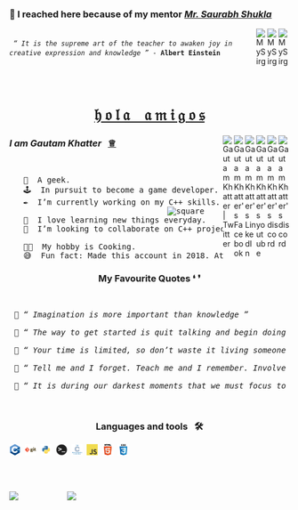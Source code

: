 

### 🔸 I reached here because of my mentor <a href="https://www.mysirg.com/"><I>Mr. Saurabh Shukla</I>
<a href="https://www.youtube.com/user/saurabhexponent1">
<img align="right" alt="MySirg" width="20px" src="https://raw.githubusercontent.com/peterthehan/peterthehan/master/assets/youtube.svg" />
<a href="https://www.facebook.com/mysirg/">
<img align="right" alt="MySirg" width="20px" src="https://raw.githubusercontent.com/peterthehan/peterthehan/master/assets/facebook.svg" />
<a href="https://twitter.com/sshukla_manit">
<img align="right" alt="MySirg" width="20px" src="https://raw.githubusercontent.com/peterthehan/peterthehan/master/assets/twitter.svg" />
</a>
 
<code>
 <i>“ It is the supreme art of the teacher to awaken joy in creative expression and knowledge ”</i> - <b>Albert Einstein</b>
</code>

<br><br>
 
 <h1 align="center"> <a href="https://www.quora.com/What-does-%E2%80%9CHola-amigos%E2%80%9D-mean-1"> &hfr; &ofr; &lfr; &afr; &nbsp;&nbsp; &afr; &mfr; &ifr; &gfr; &ofr; &sfr;</a></h1>

<a href="https://discord.gg/PZQngqcUz8">
<img align="right" alt="Gautam Khatter's discord" width="20px" src="https://raw.githubusercontent.com/peterthehan/peterthehan/master/assets/discord.svg" />
<a href="https://www.twitch.tv/play_with_luffy">
<img align="right" alt="Gautam Khatter's discord" width="20px" src="https://raw.githubusercontent.com/peterthehan/peterthehan/master/assets/twitch.svg" />
<a href="https://www.youtube.com/channel/UCY9Rc7oBWZZXExtgJcsQluA">
<img align="right" alt="Gautam Khatter's youtube" width="20px" src="https://raw.githubusercontent.com/peterthehan/peterthehan/master/assets/youtube.svg" />
<a href="https://www.linkedin.com/in/gautamkhatter-7">
<img align="right" alt="Gautam Khatter's LinkedIn" width="20px" src="https://raw.githubusercontent.com/peterthehan/peterthehan/master/assets/linkedin.svg" />
<a href="https://www.facebook.com/khattergautam7">
<img align="right" alt="Gautam Khatter's Facebook" width="20px" src="https://raw.githubusercontent.com/peterthehan/peterthehan/master/assets/facebook.svg" />
<a href="https://twitter.com/gautamkhatter_7">
<img align="right" alt="Gautam Khatter | Twitter" width="20px" src="https://raw.githubusercontent.com/peterthehan/peterthehan/master/assets/twitter.svg" />

</a>


<h3><I><b>I am Gautam Khatter</I> &nbsp; <a href="https://codeforces.com/profile/luffy.07">♕</b></a></h3>
<br>

<pre>
   🎃  A geek.
   🕹  In pursuit to become a game developer.
   ✒️  I’m currently working on my C++ skills.
   <img src="https://media.giphy.com/media/zJ3V6Ot51H8Y0/giphy.gif" align="right" width="100px" alt="square"></a>
   🌱  I love learning new things everyday.
   🌼  I’m looking to collaborate on C++ projects.
   
   👨‍🍳  My hobby is Cooking.
   😅  Fun fact: Made this account in 2018. At that time I didn't even knew what GitHub was.
</pre>

<h3 align="center"> My Favourite Quotes  ❛ ❜</h3>
<br>

<pre>
 🔸 <i>“ Imagination is more important than knowledge ”</i>                            - <b>Albert Einstien</b>
 
 🔸 <i>“ The way to get started is quit talking and begin doing ”</i>                  - <b>Walt Disney</b>

 🔸 <i>“ Your time is limited, so don’t waste it living someone else’s life. ” </i>    - <b>Steve Jobs</b>
 
 🔸 <i>“ Tell me and I forget. Teach me and I remember. Involve me and I learn ” </i>  - <b>Benjamin Franklin</b>
 
 🔸 <i>“ It is during our darkest moments that we must focus to see the light. ” </i>  - <b>Aristotle</b>
</pre>

<br>

<h3 align="center"> Languages and tools   &nbsp;  🛠 </h3>


<code><img height="20" 
src="https://raw.githubusercontent.com/github/explore/80688e429a7d4ef2fca1e82350fe8e3517d3494d/topics/cpp/cpp.png"></code>
&nbsp;<code><img height="20" 
src="https://raw.githubusercontent.com/github/explore/80688e429a7d4ef2fca1e82350fe8e3517d3494d/topics/git/git.png"></code>
&nbsp;<code><img height="20" 
src="https://raw.githubusercontent.com/github/explore/80688e429a7d4ef2fca1e82350fe8e3517d3494d/topics/python/python.png"></code>
&nbsp;<code><img height="20" 
src="https://raw.githubusercontent.com/github/explore/80688e429a7d4ef2fca1e82350fe8e3517d3494d/topics/terminal/terminal.png"></code>
&nbsp;<code><img height="20" 
src="https://raw.githubusercontent.com/github/explore/80688e429a7d4ef2fca1e82350fe8e3517d3494d/topics/c/c.png"></code>
&nbsp;<code><img height="20" 
src="https://raw.githubusercontent.com/github/explore/80688e429a7d4ef2fca1e82350fe8e3517d3494d/topics/javascript/javascript.png"></code>
&nbsp;<code><img height="20" 
src="https://raw.githubusercontent.com/github/explore/80688e429a7d4ef2fca1e82350fe8e3517d3494d/topics/html/html.png"></code>
&nbsp;<code><img height="20" 
src="https://raw.githubusercontent.com/github/explore/80688e429a7d4ef2fca1e82350fe8e3517d3494d/topics/css/css.png"></code>

<br><br>

<img src = "https://github-readme-stats.vercel.app/api?username=gautam-07&&show_icons=true&title_color=fa5f1a&icon_color=01579b&text_color=252525&bg_color=ffffff" align="right" width="400px">
<img src="https://github-readme-stats.vercel.app/api/top-langs/?username=gautam-07&layout=compact&count_private=true&show_icons=True" align="left">





